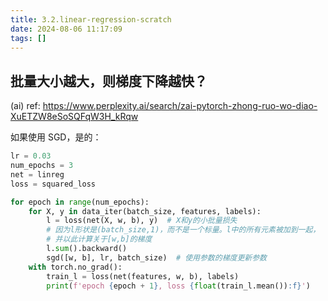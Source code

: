 ```yaml
---
title: 3.2.linear-regression-scratch
date: 2024-08-06 11:17:09
tags: []
---
```

## 批量大小越大，则梯度下降越快？

(ai) ref: https://www.perplexity.ai/search/zai-pytorch-zhong-ruo-wo-diao-XuETZW8eSoSQFqW3H_kRqw

如果使用 SGD，是的：

```python
lr = 0.03
num_epochs = 3
net = linreg
loss = squared_loss

for epoch in range(num_epochs):
    for X, y in data_iter(batch_size, features, labels):
        l = loss(net(X, w, b), y)  # X和y的小批量损失
        # 因为l形状是(batch_size,1)，而不是一个标量。l中的所有元素被加到一起，
        # 并以此计算关于[w,b]的梯度
        l.sum().backward()
        sgd([w, b], lr, batch_size)  # 使用参数的梯度更新参数
    with torch.no_grad():
        train_l = loss(net(features, w, b), labels)
        print(f'epoch {epoch + 1}, loss {float(train_l.mean()):f}')
```
